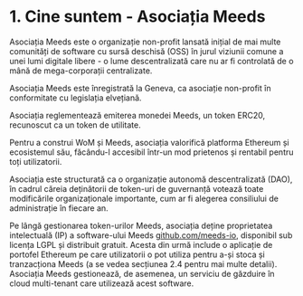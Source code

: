 
# 1. Cine suntem - Asociația Meeds

Asociația Meeds este o organizație non-profit lansată inițial de mai multe comunități de software cu sursă deschisă (OSS) în jurul viziunii comune a unei lumi digitale libere - o lume descentralizată care nu ar fi controlată de o mână de mega-corporații centralizate.

Asociația Meeds este înregistrată la Geneva, ca asociație non-profit în conformitate cu legislația elvețiană.

Asociația reglementează emiterea monedei Meeds, un token ERC20, recunoscut ca un token de utilitate.

Pentru a construi WoM și Meeds, asociația valorifică platforma Ethereum și ecosistemul său, făcându-l accesibil într-un mod prietenos și rentabil pentru toți utilizatorii.

Asociația este structurată ca o organizație autonomă descentralizată (DAO), în cadrul căreia deținătorii de token-uri de guvernanță votează toate modificările organizaționale importante, cum ar fi alegerea consiliului de administrație în fiecare an.

Pe lângă gestionarea token-urilor Meeds, asociația deține proprietatea intelectuală (IP) a software-ului Meeds [github.com/meeds-io](https://github.com/meeds-io), disponibil sub licența LGPL și distribuit gratuit. Acesta din urmă include o aplicație de portofel Ethereum pe care utilizatorii o pot utiliza pentru a-și stoca și tranzacționa Meeds (a se vedea secțiunea 2.4 pentru mai multe detalii). Asociația Meeds gestionează, de asemenea, un serviciu de găzduire în cloud multi-tenant care utilizează acest software.

